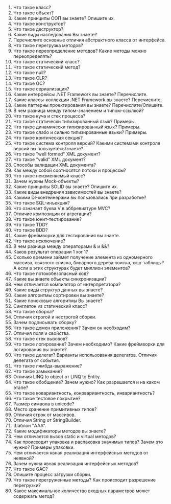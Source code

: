 
1.	Что такое класс?
2.	Что такое объект?
3.	Какие принципы ООП вы знаете? Опишите их.
4.	Что такое конструктор?
5.	Что такое деструктор?
6.	Какие виды наследования Вы знаете?
7.	Перечислите основные отличия абстрактного класса от интерфейса.
8.	Что такое перегрузка методов?
9.	Что такое переопределение методов? Какие методы можно переопределять?
10.	Что такое статический класс?
11.	Что такое статический метод?
12.	Что такое null?
13.	Что такое CLR?
14.	Что такое GC?
15.	Что такое сериализация?
16.	Какие интерфейсы .NET Framework вы знаете? Перечислите.
17.	Какие классы-коллекции .NET Framework вы знаете? Перечислите.
18.	Какие паттерны проектирования вы знаете? Перечислите/Опишите.
19.	В чем разница между типом-значением и типом-ссылкой?
20.	Что такое куча и стек процесса?
21.	Что такое статически типизированный язык? Примеры.
22.	Что такое динамически типизированный язык? Примеры.
23.	Что такое слабо и сильно типизированные языки? Примеры.
24.	Что такое критическая секция?
25.	Что такое система контроля версий? Какими системами контроля версий вы пользуетесь/знаете?
26.	Что такое "well formed" XML документ?
27.	Что такое "valid" XML документ?
28.	Способы валидации XML документа?
29.	Как между собой соотносятся потоки и процессы?
30.	Что такое неизменяемый класс?
31.	Зачем нужны Mock-объекты?
32.	Какие принципы SOLID вы знаете? Опишите их.
33.	Какие виды внедрения зависимостей вы знаете?
34.	Какими DI-контейнерами вы пользовались при разработке?
35.	Что такое SQL-инъекция?
36.	Что означает буква V в аббревиатуре MVC?
37.	Отличие композиции от агрегации?
38.	Что такое юнит-тестирование?
39.	Что такое TDD?
40.	Что такое BDD?
41.	Какие фреймворки для тестирования вы знаете.
42.	Что такое исключение?
43.	В чем разница между операторами & и &&?
44.	Каков результат операции 1 xor 1?
45.	Сколько времени займет получение элемента из одномерного массива, связного списка, бинарного дерева поиска, хэш-таблицы? А если в этих структурах будет миллион элементов?
46.	Что такое потокобезопасный код?
47.	Какие вы знаете объекты синхронизации?
48.	Чем отличается компилятор от интерпретатора?
49.	Какие виды структур данных вы знаете?
50.	Какие алгоритмы сортировки вы знаете?
51. Какие поисковые алгоритмы Вы знаете?
52. Синглетон vs статический класс?
53. Что такое сборка?
54. Отличия строгой и нестрогой сборки.
55. Зачем подписывать сборку?
56. Что такое домен приложения? Зачем он необходим?
57. Отличия поля и свойства.
58. Что такое стек вызовов?
59. Что такое логирование? Зачем необходимо? Какие фреймворки для логирования вы знаете?
60. Что такое делегат? Варианты использования делегатов. Отличия делегата от события.
61. Что такое лямбда-выражение?
62. Что такое замыкание?
63. Отличия LINQ to object от LINQ to Entity.
64. Что такое обобщение? Зачем нужно? Как разрешается и на каком этапе?
65. Что такое ковариантность, конрвариантность, инвариантность?
66. Что такое тестовое покрытие?
67. Размер символа в unicode?
68. Место хранение примитивных типов?
69. Отличия строк от массивов.
70. Отличия String от StringBuilder.
71. Шаблон "AAA".
72. Какие модификаторы методов вы знаете?
73. Чем отличается вызов static и virtual методов?
74. Как происходит упаковка и распаковка значимых типов? Зачем это нужно? Примеры упаковки.
75. Чем отличается явная реализация интерфейсных методов от неявной?
76. Зачем нужна явная реализация интерфейсных методов?
77. Что такое GAC?
78. Опишите процесс загрузки сборки.
79. Что такое перегруженные методы? Как происходит разрешение перегрузки?
80. Какое максимальное количество входных параметров может содержать метод?
